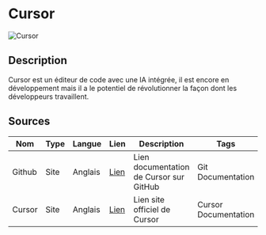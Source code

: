 # Cursor

![Cursor](https://cursor.sh/brand/icon.svg)

## Description

Cursor est un éditeur de code avec une IA intégrée, il est encore en développement mais il a le potentiel de révolutionner la façon dont les développeurs travaillent.

## Sources 

Nom | Type | Langue | Lien | Description | Tags | Note
--- | --- | --- | --- | --- | --- | ---
Github | Site | Anglais | [Lien](https://github.com/getcursor/cursor) | Lien documentation de Cursor sur GitHub | Git Documentation | 4/5
Cursor | Site | Anglais | [Lien](https://cursor.sh/) | Lien site officiel de Cursor | Cursor Documentation | 5/5